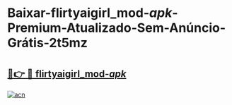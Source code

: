 # Baixar-flirtyaigirl_mod-_apk_-Premium-Atualizado-Sem-Anúncio-Grátis-2t5mz

# <h2><a href="https://lnsonq.esa.edu.pl?src=flirtyaigirl_mod-_apk_&ref=2t5mz">🔗👉 🔴 flirtyaigirl_mod-_apk_</a></h2>

[![acn](https://github.com/user-attachments/assets/0f9c940e-d8b0-45ae-aac7-cd30a18b3e1c)](https://lnsonq.esa.edu.pl?src=flirtyaigirl_mod-_apk_&ref=2t5mz)

